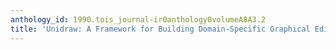 ```yaml
---
anthology_id: 1990.tois_journal-ir0anthology0volumeA8A3.2
title: 'Unidraw: A Framework for Building Domain-Specific Graphical Editors'
---
```

